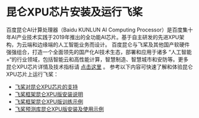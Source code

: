 
# 昆仑XPU芯片安装及运行飞桨

百度昆仑AI计算处理器（Baidu KUNLUN AI Computing Processor）是百度集十年AI产业技术实践于2019年推出的全功能AI芯片。基于自主研发的先进XPU架构，为云端和边缘端的人工智能业务而设计。 百度昆仑与飞桨及其他国产软硬件强强组合，打造一个全面领先的国产化AI技术生态，部署和应用于诸多 “人工智能+“的行业领域，包括智能云和高性能计算，智慧制造、智慧城市和安防等。更多昆仑XPU芯片详情及技术指标请 [点击这里](https://cloud.baidu.com/product/kunlun.html) 。
参考以下内容可快速了解和体验昆仑XPU芯片上运行飞桨：

- [飞桨对昆仑XPU芯片的支持](../guides/hardware_support/xpu_docs/paddle_2.0_xpu_cn.html)
- [飞桨框架昆仑XPU版安装说明](../guides/hardware_support/xpu_docs/paddle_install_cn.html)
- [飞桨框架昆仑XPU版训练示例](../guides/hardware_support/xpu_docs/train_example_cn.html)
- [飞桨预测库昆仑XPU版安装及使用示例](../guides/hardware_support/xpu_docs/inference_install_example_cn.html)
